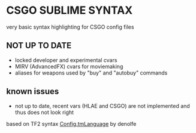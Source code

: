 CSGO SUBLIME SYNTAX
=================

very basic syntax highlighting for CSGO config files

## NOT UP TO DATE

- locked developer and experimental cvars
- MIRV (AdvancedFX) cvars for moviemaking
- aliases for weapons used by "buy" and "autobuy" commands

## known issues

- not up to date, recent vars (HLAE and CSGO) are not implemented and thus does not look right


based on TF2 syntax [Config.tmLanguage](https://github.com/denolfe/Config.tmLanguage/) by denolfe

